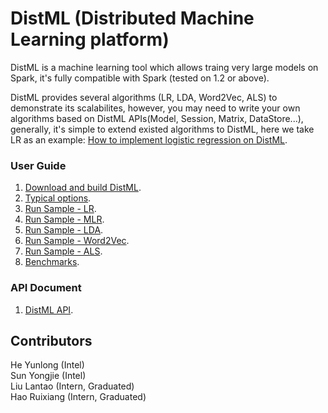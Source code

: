# DistML (Distributed Machine Learning platform)

  DistML is a machine learning tool which allows traing very large models on Spark, it's fully compatible with Spark (tested on 1.2 or above).
  
  DistML provides several algorithms (LR, LDA, Word2Vec, ALS) to demonstrate its scalabilites, however, you may need to write your own algorithms based on DistML APIs(Model, Session, Matrix, DataStore...), generally, it's simple to extend existed algorithms to DistML, here we take LR as an example: [How to implement logistic regression on DistML](https://github.com/intel-machine-learning/DistML/tree/master/doc/lr-implementation.md).

### User Guide
  1. [Download and build DistML](https://github.com/intel-machine-learning/DistML/tree/master/doc/build.md).
  2. [Typical options](https://github.com/intel-machine-learning/DistML/tree/master/doc/options.md).
  3. [Run Sample - LR](https://github.com/intel-machine-learning/DistML/tree/master/doc/lr.md).
  4. [Run Sample - MLR](https://github.com/intel-machine-learning/DistML/tree/master/doc/mlr.md).
  5. [Run Sample - LDA](https://github.com/intel-machine-learning/DistML/tree/master/doc/lda.md).
  6. [Run Sample - Word2Vec](https://github.com/intel-machine-learning/DistML/tree/master/doc/word2vec.md).
  7. [Run Sample - ALS](https://github.com/intel-machine-learning/DistML/tree/master/doc/als.md).
  8. [Benchmarks](https://github.com/intel-machine-learning/DistML/tree/master/doc/benchmarks.md).

### API Document
  1. [DistML API](https://github.com/intel-machine-learning/DistML/tree/master/doc/api.md).


## Contributors
  He Yunlong (Intel)<br>
  Sun Yongjie (Intel)<br>
  Liu Lantao (Intern, Graduated)<br>
  Hao Ruixiang (Intern, Graduated)<br>

